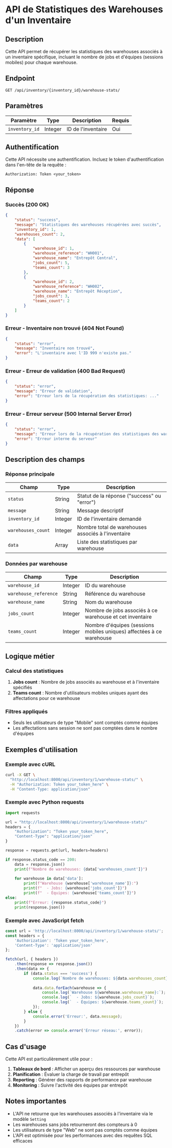 # API de Statistiques des Warehouses d'un Inventaire

## Description

Cette API permet de récupérer les statistiques des warehouses associés à un inventaire spécifique, incluant le nombre de jobs et d'équipes (sessions mobiles) pour chaque warehouse.

## Endpoint

```
GET /api/inventory/{inventory_id}/warehouse-stats/
```

## Paramètres

| Paramètre | Type | Description | Requis |
|-----------|------|-------------|--------|
| `inventory_id` | Integer | ID de l'inventaire | Oui |

## Authentification

Cette API nécessite une authentification. Incluez le token d'authentification dans l'en-tête de la requête :

```
Authorization: Token <your_token>
```

## Réponse

### Succès (200 OK)

```json
{
    "status": "success",
    "message": "Statistiques des warehouses récupérées avec succès",
    "inventory_id": 1,
    "warehouses_count": 2,
    "data": [
        {
            "warehouse_id": 1,
            "warehouse_reference": "WH001",
            "warehouse_name": "Entrepôt Central",
            "jobs_count": 5,
            "teams_count": 3
        },
        {
            "warehouse_id": 2,
            "warehouse_reference": "WH002",
            "warehouse_name": "Entrepôt Réception",
            "jobs_count": 3,
            "teams_count": 2
        }
    ]
}
```

### Erreur - Inventaire non trouvé (404 Not Found)

```json
{
    "status": "error",
    "message": "Inventaire non trouvé",
    "error": "L'inventaire avec l'ID 999 n'existe pas."
}
```

### Erreur - Erreur de validation (400 Bad Request)

```json
{
    "status": "error",
    "message": "Erreur de validation",
    "error": "Erreur lors de la récupération des statistiques: ..."
}
```

### Erreur - Erreur serveur (500 Internal Server Error)

```json
{
    "status": "error",
    "message": "Erreur lors de la récupération des statistiques des warehouses",
    "error": "Erreur interne du serveur"
}
```

## Description des champs

### Réponse principale

| Champ | Type | Description |
|-------|------|-------------|
| `status` | String | Statut de la réponse ("success" ou "error") |
| `message` | String | Message descriptif |
| `inventory_id` | Integer | ID de l'inventaire demandé |
| `warehouses_count` | Integer | Nombre total de warehouses associés à l'inventaire |
| `data` | Array | Liste des statistiques par warehouse |

### Données par warehouse

| Champ | Type | Description |
|-------|------|-------------|
| `warehouse_id` | Integer | ID du warehouse |
| `warehouse_reference` | String | Référence du warehouse |
| `warehouse_name` | String | Nom du warehouse |
| `jobs_count` | Integer | Nombre de jobs associés à ce warehouse et cet inventaire |
| `teams_count` | Integer | Nombre d'équipes (sessions mobiles uniques) affectées à ce warehouse |

## Logique métier

### Calcul des statistiques

1. **Jobs count** : Nombre de jobs associés au warehouse et à l'inventaire spécifiés
2. **Teams count** : Nombre d'utilisateurs mobiles uniques ayant des affectations pour ce warehouse

### Filtres appliqués

- Seuls les utilisateurs de type "Mobile" sont comptés comme équipes
- Les affectations sans session ne sont pas comptées dans le nombre d'équipes

## Exemples d'utilisation

### Exemple avec cURL

```bash
curl -X GET \
  "http://localhost:8000/api/inventory/1/warehouse-stats/" \
  -H "Authorization: Token your_token_here" \
  -H "Content-Type: application/json"
```

### Exemple avec Python requests

```python
import requests

url = "http://localhost:8000/api/inventory/1/warehouse-stats/"
headers = {
    "Authorization": "Token your_token_here",
    "Content-Type": "application/json"
}

response = requests.get(url, headers=headers)

if response.status_code == 200:
    data = response.json()
    print(f"Nombre de warehouses: {data['warehouses_count']}")
    
    for warehouse in data['data']:
        print(f"Warehouse {warehouse['warehouse_name']}:")
        print(f"  - Jobs: {warehouse['jobs_count']}")
        print(f"  - Équipes: {warehouse['teams_count']}")
else:
    print(f"Erreur: {response.status_code}")
    print(response.json())
```

### Exemple avec JavaScript fetch

```javascript
const url = 'http://localhost:8000/api/inventory/1/warehouse-stats/';
const headers = {
    'Authorization': 'Token your_token_here',
    'Content-Type': 'application/json'
};

fetch(url, { headers })
    .then(response => response.json())
    .then(data => {
        if (data.status === 'success') {
            console.log(`Nombre de warehouses: ${data.warehouses_count}`);
            
            data.data.forEach(warehouse => {
                console.log(`Warehouse ${warehouse.warehouse_name}:`);
                console.log(`  - Jobs: ${warehouse.jobs_count}`);
                console.log(`  - Équipes: ${warehouse.teams_count}`);
            });
        } else {
            console.error('Erreur:', data.message);
        }
    })
    .catch(error => console.error('Erreur réseau:', error));
```

## Cas d'usage

Cette API est particulièrement utile pour :

1. **Tableaux de bord** : Afficher un aperçu des ressources par warehouse
2. **Planification** : Évaluer la charge de travail par entrepôt
3. **Reporting** : Générer des rapports de performance par warehouse
4. **Monitoring** : Suivre l'activité des équipes par entrepôt

## Notes importantes

- L'API ne retourne que les warehouses associés à l'inventaire via le modèle `Setting`
- Les warehouses sans jobs retourneront des compteurs à 0
- Les utilisateurs de type "Web" ne sont pas comptés comme équipes
- L'API est optimisée pour les performances avec des requêtes SQL efficaces 